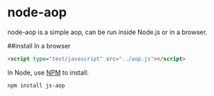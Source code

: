 node-aop
========
node-aop is a simple aop, can be run inside Node.js or in a browser.

##install
In a browser
```html
<script type="text/javascript" src="../aop.js"></script>
```
In Node, use [NPM](http://npmjs.org) to install:
```bash
npm install js-aop
```
